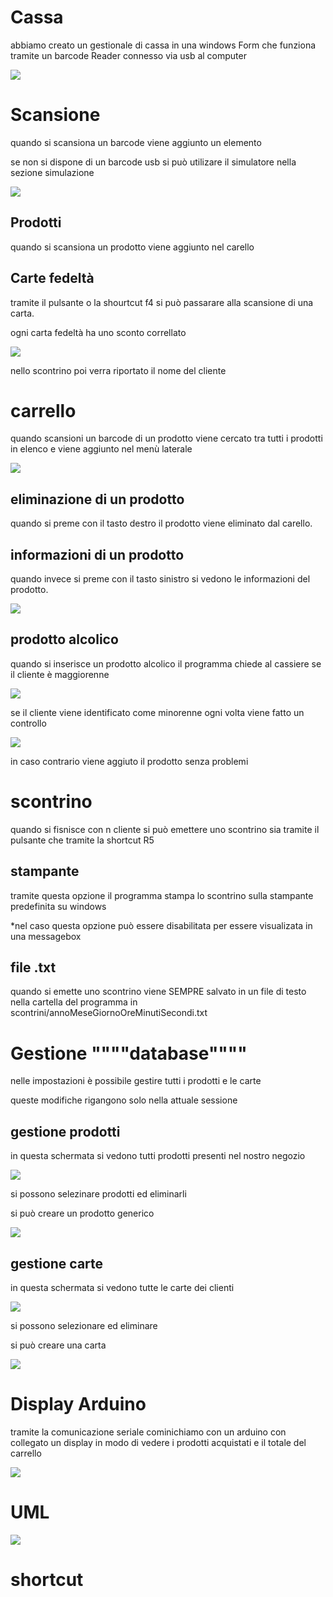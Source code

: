 # Cassa
abbiamo creato un gestionale di cassa in una windows Form  che funziona tramite un barcode Reader connesso via usb al computer

![](immagini/home.png)


# Scansione
quando si scansiona un barcode viene aggiunto un elemento

se non si dispone di un barcode usb si può utilizare il simulatore nella sezione simulazione

![](immagini/barcodeSimulator.png)

## Prodotti 

quando si scansiona un prodotto viene aggiunto nel carello

## Carte fedeltà

tramite il pulsante o la shourtcut f4 si può passarare alla scansione di una carta.

ogni carta fedeltà ha uno sconto correllato

![](immagini/carta.png)

nello scontrino poi verra riportato il nome del cliente

# carrello

quando scansioni un barcode di un prodotto viene cercato tra tutti i prodotti in elenco e viene aggiunto nel menù laterale

![](immagini/carello.png)

## eliminazione di un prodotto

quando si preme con il tasto destro il prodotto viene eliminato dal carello.

## informazioni di un prodotto

quando invece si preme con il tasto sinistro si vedono le informazioni del prodotto.

![](immagini/informazioniProdotto.png)

## prodotto alcolico

quando si inserisce un prodotto alcolico il programma chiede al cassiere se il cliente è maggiorenne

![](immagini/identificazionecliente.png)

se il cliente viene identificato come minorenne ogni volta viene fatto un controllo 

![](immagini/clienteminorenne.png)

in caso contrario viene aggiuto il prodotto senza problemi

# scontrino

quando si fisnisce con n cliente si può emettere uno scontrino sia tramite il pulsante che tramite la shortcut R5

## stampante

tramite questa opzione il programma stampa lo scontrino sulla stampante predefinita su windows

*nel  caso questa opzione può essere disabilitata
per essere visualizata in una messagebox

## file .txt

quando si emette uno scontrino viene SEMPRE salvato in un file di testo nella cartella del programma in scontrini/annoMeseGiornoOreMinutiSecondi.txt


# Gestione """"database""""

nelle impostazioni è possibile gestire tutti i prodotti e le carte

queste modifiche rigangono solo nella attuale sessione

## gestione prodotti
in questa schermata si vedono tutti prodotti presenti nel nostro negozio

![](immagini/gestioneProdotti.png) 

si possono selezinare prodotti ed eliminarli

si può creare un prodotto generico

![](immagini\nuovoProdotto.png)

## gestione carte
in questa schermata si vedono tutte le carte dei clienti

![](immagini/gesioneCarte.png)

si possono selezionare ed eliminare

si può creare una carta

![](immagini/nuovaCard.png)

# Display Arduino

tramite la comunicazione seriale cominichiamo con un arduino con collegato un display in modo di vedere i prodotti acquistati e il totale del carrello

![](immagini/image.png)

# UML

![](immagini/uml.png)

# shortcut
